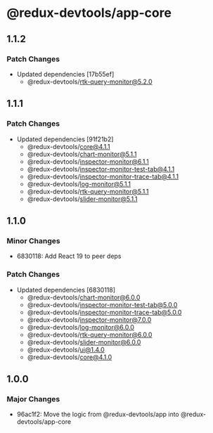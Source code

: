 # @redux-devtools/app-core

## 1.1.2

### Patch Changes

- Updated dependencies [17b55ef]
  - @redux-devtools/rtk-query-monitor@5.2.0

## 1.1.1

### Patch Changes

- Updated dependencies [91f21b2]
  - @redux-devtools/core@4.1.1
  - @redux-devtools/chart-monitor@5.1.1
  - @redux-devtools/inspector-monitor@6.1.1
  - @redux-devtools/inspector-monitor-test-tab@4.1.1
  - @redux-devtools/inspector-monitor-trace-tab@4.1.1
  - @redux-devtools/log-monitor@5.1.1
  - @redux-devtools/rtk-query-monitor@5.1.1
  - @redux-devtools/slider-monitor@5.1.1

## 1.1.0

### Minor Changes

- 6830118: Add React 19 to peer deps

### Patch Changes

- Updated dependencies [6830118]
  - @redux-devtools/chart-monitor@6.0.0
  - @redux-devtools/inspector-monitor-test-tab@5.0.0
  - @redux-devtools/inspector-monitor-trace-tab@5.0.0
  - @redux-devtools/inspector-monitor@7.0.0
  - @redux-devtools/log-monitor@6.0.0
  - @redux-devtools/rtk-query-monitor@6.0.0
  - @redux-devtools/slider-monitor@6.0.0
  - @redux-devtools/ui@1.4.0
  - @redux-devtools/core@4.1.0

## 1.0.0

### Major Changes

- 96ac1f2: Move the logic from @redux-devtools/app into @redux-devtools/app-core
